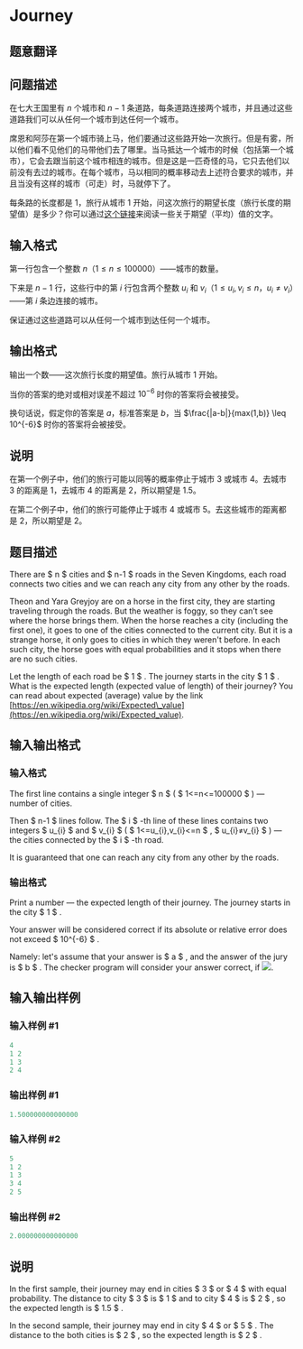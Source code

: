 # Journey

## 题意翻译

## 问题描述

在七大王国里有 $n$ 个城市和 $n-1$ 条道路，每条道路连接两个城市，并且通过这些道路我们可以从任何一个城市到达任何一个城市。

席恩和阿莎在第一个城市骑上马，他们要通过这些路开始一次旅行。但是有雾，所以他们看不见他们的马带他们去了哪里。当马抵达一个城市的时候（包括第一个城市），它会去跟当前这个城市相连的城市。但是这是一匹奇怪的马，它只去他们以前没有去过的城市。在每个城市，马以相同的概率移动去上述符合要求的城市，并且当没有这样的城市（可走）时，马就停下了。

每条路的长度都是 $1$，旅行从城市 $1$ 开始，问这次旅行的期望长度（旅行长度的期望值）是多少？你可以通过[这个链接](https://en.wikipedia.org/wiki/Expected\_value)来阅读一些关于期望（平均）值的文字。

## 输入格式

第一行包含一个整数 $n$（$1 \leq n \leq 100000$）——城市的数量。

下来是 $n-1$ 行，这些行中的第 $i$ 行包含两个整数 $u_i$ 和 $v_i$（$1 \leq u_i, v_i \leq n$，$u_i \not = v_i$）——第 $i$ 条边连接的城市。

保证通过这些道路可以从任何一个城市到达任何一个城市。

## 输出格式

输出一个数——这次旅行长度的期望值。旅行从城市 $1$ 开始。

当你的答案的绝对或相对误差不超过 $10^{-6}$ 时你的答案将会被接受。

换句话说，假定你的答案是 $a$，标准答案是 $b$，当 $\frac{|a-b|}{max(1,b)} \leq 10^{-6}$ 时你的答案将会被接受。

## 说明

在第一个例子中，他们的旅行可能以同等的概率停止于城市 $3$ 或城市 $4$。去城市 $3$ 的距离是 $1$，去城市 $4$ 的距离是 $2$，所以期望是 $1.5$。

在第二个例子中，他们的旅行可能停止于城市 $4$ 或城市 $5$。去这些城市的距离都是 $2$，所以期望是 $2$。 

## 题目描述

There are $ n $ cities and $ n-1 $ roads in the Seven Kingdoms, each road connects two cities and we can reach any city from any other by the roads.

Theon and Yara Greyjoy are on a horse in the first city, they are starting traveling through the roads. But the weather is foggy, so they can’t see where the horse brings them. When the horse reaches a city (including the first one), it goes to one of the cities connected to the current city. But it is a strange horse, it only goes to cities in which they weren't before. In each such city, the horse goes with equal probabilities and it stops when there are no such cities.

Let the length of each road be $ 1 $ . The journey starts in the city $ 1 $ . What is the expected length (expected value of length) of their journey? You can read about expected (average) value by the link [https://en.wikipedia.org/wiki/Expected\_value](https://en.wikipedia.org/wiki/Expected_value).

## 输入输出格式

### 输入格式

The first line contains a single integer $ n $ ( $ 1<=n<=100000 $ ) — number of cities.

Then $ n-1 $ lines follow. The $ i $ -th line of these lines contains two integers $ u_{i} $ and $ v_{i} $ ( $ 1<=u_{i},v_{i}<=n $ , $ u_{i}≠v_{i} $ ) — the cities connected by the $ i $ -th road.

It is guaranteed that one can reach any city from any other by the roads.

### 输出格式

Print a number — the expected length of their journey. The journey starts in the city $ 1 $ .

Your answer will be considered correct if its absolute or relative error does not exceed $ 10^{-6} $ .

Namely: let's assume that your answer is $ a $ , and the answer of the jury is $ b $ . The checker program will consider your answer correct, if ![](https://cdn.luogu.com.cn/upload/vjudge_pic/CF839C/c5d4f85807f95b08a3db7aae534822038a5bf1df.png).

## 输入输出样例

### 输入样例 #1

```cpp
4
1 2
1 3
2 4

```
### 输出样例 #1

```cpp
1.500000000000000

```
### 输入样例 #2

```cpp
5
1 2
1 3
3 4
2 5

```
### 输出样例 #2

```cpp
2.000000000000000

```
## 说明

In the first sample, their journey may end in cities $ 3 $ or $ 4 $ with equal probability. The distance to city $ 3 $ is $ 1 $ and to city $ 4 $ is $ 2 $ , so the expected length is $ 1.5 $ .

In the second sample, their journey may end in city $ 4 $ or $ 5 $ . The distance to the both cities is $ 2 $ , so the expected length is $ 2 $ .

